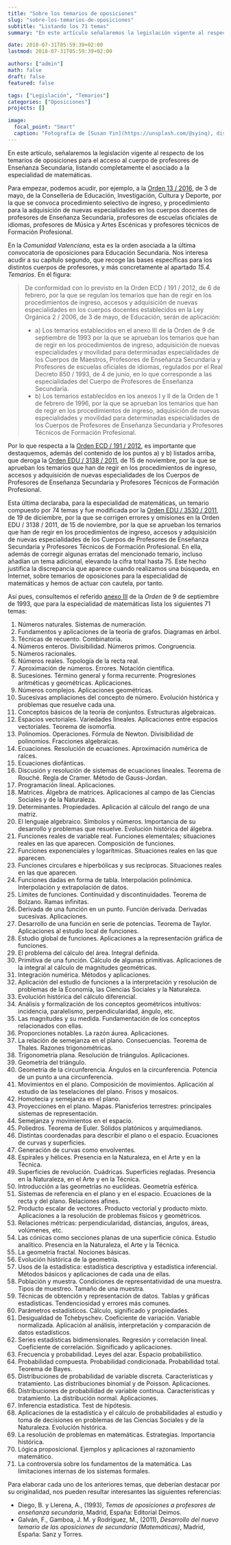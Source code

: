 ```yaml
---
title: "Sobre los temarios de oposiciones"
slug: "sobre-los-temarios-de-oposiciones"
subtitle: "Listando los 71 temas"
summary: "En este artículo señalaremos la legislación vigente al respecto de los temarios de oposiciones para el acceso al cuerpo de profesores de Enseñanza Secundaria, listando completamente el asociado a la especialidad de matemáticas."

date: 2018-07-31T05:59:39+02:00
lastmod: 2018-07-31T05:59:39+02:00

authors: ["admin"]
math: false
draft: false
featured: false

tags: ["Legislación", "Temarios"]
categories: ["Oposiciones"]
projects: []

image:
  focal_point: "Smart"
  caption: "Fotografía de [Susan Yin](https://unsplash.com/@syinq), disponible en [Unsplash](https://unsplash.com/photos/2JIvboGLeho)."
---
```


En este artículo, señalaremos la legislación vigente al respecto de los temarios de oposiciones para el acceso al cuerpo de profesores de Enseñanza Secundaria, listando completamente el asociado a la especialidad de matemáticas.

Para empezar, podemos acudir, por ejemplo, a la [Orden 13 / 2016](http://www.dogv.gva.es/datos/2016/05/06/pdf/2016_3109.pdf), de 3 de mayo, de la Conselleria de Educación, Investigación, Cultura y Deporte, por la que se convoca procedimiento selectivo de ingreso, y procedimiento para la adquisición de nuevas especialidades en los cuerpos docentes de profesores de Enseñanza Secundaria, profesores de escuelas oficiales de idiomas, profesores de Música y Artes Escénicas y profesores técnicos de Formación Profesional.

En la *Comunidad Valenciana*, esta es la orden asociada a la última convocatoria de oposiciones para Educación Secundaria. Nos interesa acudir a su capítulo segundo, que recoge las bases específicas para los distintos cuerpos de profesores, y más concretamente al apartado *15.4. Temarios*. En él figura:

> De conformidad con lo previsto en la Orden ECD / 191 / 2012, de 6 de febrero, por la que se regulan los temarios que han de regir en los procedimientos de ingreso, accesos y adquisición de nuevas especialidades en los cuerpos docentes establecidos en la Ley Orgánica 2 / 2006, de 3 de mayo, de Educación, serán de aplicación:
> 
> - a) Los temarios establecidos en el anexo III de la Orden de 9 de septiembre de 1993 por la que se aprueban los temarios que han de regir en los procedimientos de ingreso, adquisición de nuevas especialidades y movilidad para determinadas especialidades de los Cuerpos de Maestros, Profesores de Enseñanza Secundaria y Profesores de escuelas oficiales de idiomas, regulados por el Real Decreto 850 / 1993, de 4 de junio, en lo que corresponde a las especialidades del Cuerpo de Profesores de Enseñanza Secundaria.
> - b) Los temarios establecidos en los anexos I y II de la Orden de 1 de febrero de 1996, por la que se aprueban los temarios que han de regir en los procedimientos de ingreso, adquisición de nuevas especialidades y movilidad para determinadas especialidades de los Cuerpos de Profesores de Enseñanza Secundaria y Profesores Técnicos de Formación Profesional.

Por lo que respecta a la [Orden ECD / 191 / 2012](http://www.boe.es/boe/dias/2012/02/07/pdfs/BOE-A-2012-1825.pdf), es importante que destaquemos, además del contenido de los puntos a) y b) listados arriba, que deroga la [Orden EDU / 3138 / 2011](https://www.boe.es/boe/dias/2011/11/18/pdfs/BOE-A-2011-18099.pdf), de 15 de noviembre, por la que se aprueban los
temarios que han de regir en los procedimientos de ingreso, accesos y
adquisición de nuevas especialidades de los Cuerpos de Profesores de
Enseñanza Secundaria y Profesores Técnicos de Formación Profesional.

Esta última declaraba, para la especialidad de matemáticas, un temario compuesto por 74 temas y fue modificada por la [Orden EDU / 3530 / 2011](http://www.boe.es/boe/dias/2011/12/28/pdfs/BOE-A-2011-20392.pdf), de 19 de diciembre, por la que se corrigen errores y omisiones en la Orden EDU / 3138 / 2011, de 15 de noviembre, por la que se aprueban los temarios que han de regir en los procedimientos de ingreso, accesos y adquisición de nuevas especialidades de los Cuerpos de Profesores de Enseñanza Secundaria y Profesores Técnicos de Formación Profesional. En ella, además de corregir algunas erratas del mencionado temario, incluso añadían un tema adicional, elevando la cifra total hasta 75. Este hecho justifica la discrepancia que aparece cuando realizamos una búsqueda, en Internet, sobre temarios de oposiciones para la especialidad de matemáticas y hemos de actuar con cautela, por tanto.

Así pues, consultemos el referido [anexo III](https://www.boe.es/boe/dias/1993/09/21/pdfs/A27400-27438.pdf) de la *Orden* de 9 de septiembre de 1993, que para la especialidad de matemáticas lista los siguientes 71 temas:

1. Números naturales. Sistemas de numeración.
2. Fundamentos y aplicaciones de la teoría de grafos. Diagramas en árbol.
3. Técnicas de recuento. Combinatoria.
4. Números enteros. Divisibilidad. Números primos. Congruencia.
5. Números racionales.
6. Números reales. Topología de la recta real.
7. Aproximación de números. Errores. Notación científica.
8. Sucesiones. Término general y forma recurrente. Progresiones aritméticas y geométricas. Aplicaciones.
9. Números complejos. Aplicaciones geométricas.
10. Sucesivas ampliaciones del concepto de número. Evolución histórica y problemas que resuelve cada una.
11. Conceptos básicos de la teoría de conjuntos. Estructuras algebraicas.
12. Espacios vectoriales. Variedades lineales. Aplicaciones entre espacios vectoriales. Teorema de isomorfía.
13. Polinomios. Operaciones. Fórmula de Newton. Divisibilidad de polinomios. Fracciones algebraicas.
14. Ecuaciones. Resolución de ecuaciones. Aproximación numérica de raíces.
15. Ecuaciones diofánticas.
16. Discusión y resolución de sistemas de ecuaciones lineales. Teorema de Rouché. Regla de Cramer. Método de Gauss-Jordan.
17. Programación lineal. Aplicaciones.
18. Matrices. Álgebra de matrices. Aplicaciones al campo de las Ciencias Sociales y de la Naturaleza.
19. Determinantes. Propiedades. Aplicación al cálculo del rango de una matriz.
20. El lenguaje algebraico. Símbolos y números. Importancia de su desarrollo y problemas que resuelve. Evolución histórica del álgebra.
21. Funciones reales de variable real. Funciones elementales; situaciones reales en las que aparecen. Composición de funciones.
22. Funciones exponenciales y logarítmicas. Situaciones reales en las que aparecen.
23. Funciones circulares e hiperbólicas y sus recíprocas. Situaciones reales en las que aparecen.
24. Funciones dadas en forma de tabla. Interpolación polinómica. Interpolación y extrapolación de datos.
25. Límites de funciones. Continuidad y discontinuidades. Teorema de Bolzano. Ramas infinitas.
26. Derivada de una función en un punto. Función derivada. Derivadas sucesivas. Aplicaciones.
27. Desarrollo de una función en serie de potencias. Teorema de Taylor. Aplicaciones al estudio local de funciones.
28. Estudio global de funciones. Aplicaciones a la representación gráfica de funciones.
29. El problema del cálculo del área. Integral definida.
30. Primitiva de una función. Cálculo de algunas primitivas. Aplicaciones de la integral al cálculo de magnitudes geométricas.
31. Integración numérica. Métodos y aplicaciones.
32. Aplicación del estudio de funciones a la interpretación y resolución de problemas de la Economía, las Ciencias Sociales y la Naturaleza.
33. Evolución histórica del cálculo diferencial.
34. Análisis y formalización de los conceptos geométricos intuitivos: incidencia, paralelismo, perpendicularidad, ángulo, etc.
35. Las magnitudes y su medida. Fundamentación de los conceptos relacionados con ellas.
36. Proporciones notables. La razón áurea. Aplicaciones.
37. La relación de semejanza en el plano. Consecuencias. Teorema de Thales. Razones trigonométricas.
38. Trigonometría plana. Resolución de triángulos. Aplicaciones.
39. Geometría del triángulo.
40. Geometría de la circunferencia. Ángulos en la circunferencia. Potencia de un punto a una circunferencia.
41. Movimientos en el plano. Composición de movimientos. Aplicación al estudio de las teselaciones del plano. Frisos y mosaicos.
42. Homotecia y semejanza en el plano.
43. Proyecciones en el plano. Mapas. Planisferios terrestres: principales sistemas de representación.
44. Semejanza y movimientos en el espacio.
45. Poliedros. Teorema de Euler. Sólidos platónicos y arquimedianos.
46. Distintas coordenadas para describir el plano o el espacio. Ecuaciones de curvas y superficies.
47. Generación de curvas como envolventes.
48. Espirales y hélices. Presencia en la Naturaleza, en el Arte y en la Técnica.
49. Superficies de revolución. Cuádricas. Superficies regladas. Presencia en la Naturaleza, en el Arte y en la Técnica.
50. Introducción a las geometrías no euclídeas. Geometría esférica.
51. Sistemas de referencia en el plano y en el espacio. Ecuaciones de la recta y del plano. Relaciones afines.
52. Producto escalar de vectores. Producto vectorial y producto mixto. Aplicaciones a la resolución de problemas físicos y geométricos.
53. Relaciones métricas: perpendicularidad, distancias, ángulos, áreas, volúmenes, etc.
54. Las cónicas como secciones planas de una superficie cónica. Estudio analítico. Presencia en la Naturaleza, el Arte y la Técnica.
55. La geometría fractal. Nociones básicas.
56. Evolución histórica de la geometría.
57. Usos de la estadística: estadística descriptiva y estadística inferencial. Métodos básicos y aplicaciones de cada una de ellas.
58. Población y muestra. Condiciones de representatividad de una muestra. Tipos de muestreo. Tamaño de una muestra.
59. Técnicas de obtención y representación de datos. Tablas y gráficas estadísticas. Tendenciosidad y errores más comunes.
60. Parámetros estadísticos. Cálculo, significado y propiedades.
61. Desigualdad de Tchebyschev. Coeficiente de variación. Variable normalizada. Aplicación al análisis, interpretación y comparación de datos estadísticos.
62. Series estadísticas bidimensionales. Regresión y correlación lineal. Coeficiente de correlación. Significado y aplicaciones.
63. Frecuencia y probabilidad. Leyes del azar. Espacio probabilístico.
64. Probabilidad compuesta. Probabilidad condicionada. Probabilidad total. Teorema de Bayes.
65. Distribuciones de probabilidad de variable discreta. Características y tratamiento. Las distribuciones binomial y de Poisson. Aplicaciones.
66. Distribuciones de probabilidad de variable continua. Características y tratamiento. La distribución normal. Aplicaciones.
67. Inferencia estadística. Test de hipótesis.
68. Aplicaciones de la estadística y el cálculo de probabilidades al estudio y toma de decisiones en problemas de las Ciencias Sociales y de la Naturaleza. Evolución histórica.
69. La resolución de problemas en matemáticas. Estrategias. Importancia histórica.
70. Lógica proposicional. Ejemplos y aplicaciones al razonamiento matemático.
71. La controversia sobre los fundamentos de la matemática. Las limitaciones internas de los sistemas formales.

Para elaborar cada uno de los anteriores temas, que deberían destacar por su originalidad, nos pueden resultar interesantes las siguientes referencias:

- Diego, B. y Llerena, A., (1993), *Temas de oposiciones a profesores de enseñanza secundaria*, Madrid, España: Editorial Deimos.
- Galván, F., Gamboa, J. M. y Rodríguez, M., (2011), *Desarrollo del nuevo temario de las oposiciones de secundaria (Matemáticas)*, Madrid, España: Sanz y Torres.
